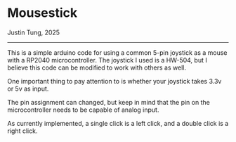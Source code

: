 # Mousestick

Justin Tung, 2025

------------------------------------------

This is a simple arduino code for using a common 5-pin joystick as a mouse with a RP2040 microcontroller. The joystick I used is a HW-504, but I believe this code can be modified to work with others as well. 

One important thing to pay attention to is whether your joystick takes 3.3v or 5v as input. 

The pin assignment can changed, but keep in mind that the pin on the microcontroller needs to be capable of analog input. 

As currently implemented, a single click is a left click, and a double click is a right click.
